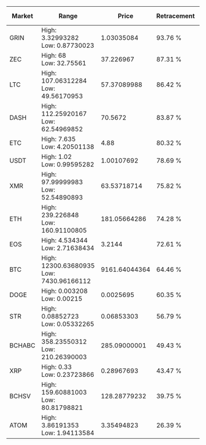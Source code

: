 | Market | Range | Price| Retracement | Doubles to 50% |
| --- | --- | --- | --- | --- |
| GRIN | High: 3.32993282<br />Low: 0.87730023 | 1.03035084 | 93.76 % | 2.04 |
| ZEC | High: 68<br />Low: 32.75561 | 37.226967 | 87.31 % | 1.35 |
| LTC | High: 107.06312284<br />Low: 49.56170953 | 57.37089988 | 86.42 % | 1.37 |
| DASH | High: 112.25920167<br />Low: 62.54969852 | 70.5672 | 83.87 % | 1.24 |
| ETC | High: 7.635<br />Low: 4.20501138 | 4.88 | 80.32 % | 1.21 |
| USDT | High: 1.02<br />Low: 0.99595282 | 1.00107692 | 78.69 % | 1.01 |
| XMR | High: 97.99999983<br />Low: 52.54890893 | 63.53718714 | 75.82 % | 1.18 |
| ETH | High: 239.226848<br />Low: 160.91100805 | 181.05664286 | 74.28 % | 1.11 |
| EOS | High: 4.534344<br />Low: 2.71638434 | 3.2144 | 72.61 % | 1.13 |
| BTC | High: 12300.63680935<br />Low: 7430.96166112 | 9161.64044364 | 64.46 % | 1.08 |
| DOGE | High: 0.003208<br />Low: 0.00215 | 0.0025695 | 60.35 % | 1.04 |
| STR | High: 0.08852723<br />Low: 0.05332265 | 0.06853303 | 56.79 % | 1.03 |
| BCHABC | High: 358.23550312<br />Low: 210.26390003 | 285.09000001 | 49.43 % | 0.00 |
| XRP | High: 0.33<br />Low: 0.23723866 | 0.28967693 | 43.47 % | 0.00 |
| BCHSV | High: 159.60881003<br />Low: 80.81798821 | 128.28779232 | 39.75 % | 0.00 |
| ATOM | High: 3.86191353<br />Low: 1.94113584 | 3.35494823 | 26.39 % | 0.00 |

